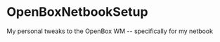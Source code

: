OpenBoxNetbookSetup
===================

My personal tweaks to the OpenBox WM -- specifically for my netbook
